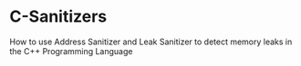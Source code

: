 # C-Sanitizers
How to use Address Sanitizer and Leak Sanitizer to detect memory leaks in the C++ Programming Language
